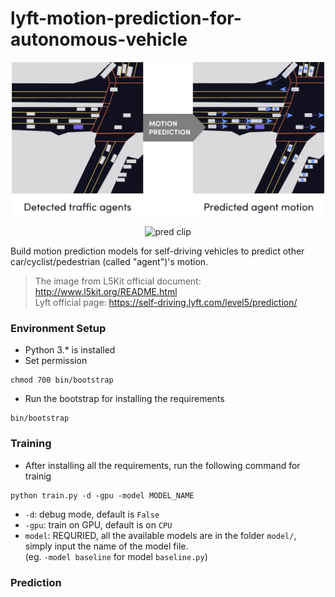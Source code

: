 # lyft-motion-prediction-for-autonomous-vehicle

<p align="center">
  <img src="./demo/prediction-1.jpg" alt="prediction" width="500"/>
</p>
<p align="center">
  <img src="./demo/pred.gif" alt="pred clip" width="300"/>
</p>
Build motion prediction models for self-driving vehicles to predict other car/cyclist/pedestrian (called "agent")'s motion.

> The image from L5Kit official document: http://www.l5kit.org/README.html <br/>
> Lyft official page: https://self-driving.lyft.com/level5/prediction/

### Environment Setup
- Python 3.* is installed
- Set permission
```
chmod 700 bin/bootstrap
```
- Run the bootstrap for installing the requirements
```
bin/bootstrap
```

### Training
- After installing all the requirements, run the following command for trainig
```
python train.py -d -gpu -model MODEL_NAME
```
- `-d`: debug mode, default is `False`
- `-gpu`: train on GPU, default is on `CPU`
- `model`: REQURIED, all the available models are in the folder `model/`, simply input the name of the model file.<br /> (eg. `-model baseline` for model `baseline.py`)

### Prediction

